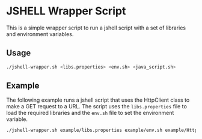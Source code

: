 # JSHELL Wrapper Script

This is a simple wrapper script to run a jshell script with a set of libraries and environment variables.

## Usage

```bash
./jshell-wrapper.sh <libs.properties> <env.sh> <java_script.sh>
```

## Example

The following example runs a jshell script that uses the HttpClient class to make a GET request to a URL. The script uses the `libs.properties` file to load the required libraries and the `env.sh` file to set the environment variable.

```bash
./jshell-wrapper.sh example/libs.properties example/env.sh example/HttpClientSystemProperties.sh
```
